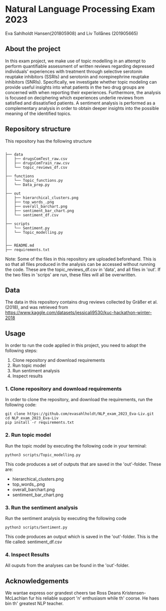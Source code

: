 # Natural Language Processing Exam 2023
Eva Sahlholdt Hansen(201805908) and Liv Tollånes (201905665)

<!-- ABOUT THE PROJECT -->
## About the project
In this exam project, we make use of topic modelling in an attempt to perform quantifiable assessment of written reviews regarding depressed individuals' experiences with treatment through selective serotonin reuptake inhibitors (SSRIs) and serotonin and norepinephrine reuptake inhibitors (SNRIs). Specifically, we investigate whether topic modeling can provide useful insights into what patients in the two drug groups are concerned with when reporting their experiences. Furthermore, the analysis is focused on deciphering which experiences underlie reviews from satisfied and dissatisfied patients. A sentiment analysis is performed as a complementary analysis in order to obtain deeper insights into the possible meaning of the identified topics. 
 
 
 <!-- REPOSITORY STRUCTURE -->
## Repository structure
This repository has the following structure
```

├── data
│   ├── drugsComTest_raw.csv
│   ├── drugsComTrain_raw.csv
│   └── topic_reviews_df.csv
│
├── functions
│   └── Topic_functions.py
│   └── Data_prep.py
│
├── out
│   ├── hierarchical_clusters.png
│   ├── top_words_.png
│   ├── overall_barchart.png
│   ├── sentiment_bar_chart.png
│   └── sentiment_df.csv
│
├── scripts
│   └── Sentiment.py
│   └── Topic_modelling.py
│
│
├── README.md
├── requirements.txt
```
Note:
Some of the files in this repository are uploaded beforehand. This is so that all files produced in the analysis can be accessed without running the code.  These are the topic_reviews_df.csv in 'data', and all files in 'out'. If the two files in 'scrips' are run, these files will all be overwritten. 


<!-- DATA -->
## Data
The data in this repository contains drug reviews collected by Gräßer et al. (2018), and was retrieved from https://www.kaggle.com/datasets/jessicali9530/kuc-hackathon-winter-2018 

 <!-- USAGE -->
## Usage

In order to run the code applied in this project, you need to adopt the following steps:

1. Clone repository and download requirements
2. Run topic model
3. Run sentiment analysis
4. Inspect results


### 1. Clone repository and download requirements
In order to clone the repository, and download the requirements, run the following code:
```
git clone https://github.com/evasahlholdt/NLP_exam_2023_Eva-Liv.git
cd NLP_exam_2023_Eva-Liv
pip install -r requirements.txt

```
### 2. Run topic model
Run the topic model by executing the following code in your terminal:
```
python3 scripts/Topic_modelling.py
```

This code produces a set of outputs that are saved in the 'out'-folder. These are:
- hierarchical_clusters.png
- top_words_.png
- overall_barchart.png
- sentiment_bar_chart.png

### 3. Run the sentiment analysis
Run the sentiment analysis by executing the following code
```
python3 scripts/Sentiment.py
```
This code produces an output which is saved in the 'out'-folder. This is the file called:
sentiment_df.csv

### 4. Inspect Results
All ouputs from the analyses can be found in the 'out'-folder. 


<!-- ACKNOWLEDGEMENTS -->
## Acknowledgements
We wantae express oor grandest cheers tae Ross Deans Kristensen-McLachlan fur his reliable support 'n' enthusiasm while th' coorse. He haes bin th' greatest NLP teacher.


